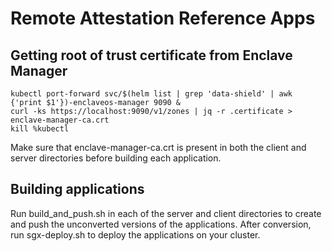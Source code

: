 # Remote Attestation Reference Apps
## Getting root of trust certificate from Enclave Manager
```
kubectl port-forward svc/$(helm list | grep 'data-shield' | awk {'print $1'})-enclaveos-manager 9090 &
curl -ks https://localhost:9090/v1/zones | jq -r .certificate > enclave-manager-ca.crt
kill %kubectl
```
Make sure that enclave-manager-ca.crt is present in both the client and server directories before building each application.

## Building applications
Run build_and_push.sh in each of the server and client directories to create and push the unconverted versions of the applications. After conversion, run sgx-deploy.sh to deploy the applications on your cluster.